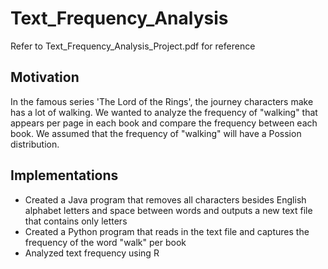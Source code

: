 # Text_Frequency_Analysis
Refer to Text_Frequency_Analysis_Project.pdf for reference

## Motivation
In the famous series 'The Lord of the Rings', the journey characters make has a lot of walking. We wanted to analyze the frequency of "walking" that appears per page in each book and compare the frequency between each book. We assumed that the frequency of "walking" will have a Possion distribution.

## Implementations
- Created a Java program that removes all characters besides English alphabet letters and space between words and outputs a new text file that contains only letters
- Created a Python program that reads in the text file and captures the frequency of the word "walk" per book 
- Analyzed text frequency using R
